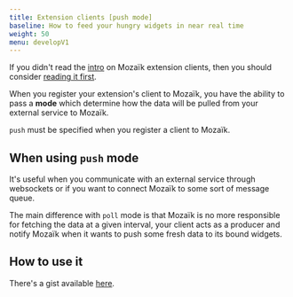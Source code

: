 ```yaml
---
title: Extension clients [push mode]
baseline: How to feed your hungry widgets in near real time
weight: 50
menu: developV1
---
```

If you didn't read the [intro](/develop/client.html) on Mozaïk extension clients, then you should consider [reading it first](/develop/client.html).

When you register your extension's client to Mozaïk, you have the ability to pass a **mode** which determine how the data will be pulled from your external service to Mozaïk.

`push` must be specified when you register a client to Mozaïk.

## When using `push` mode

It's useful when you communicate with an external service through websockets or if you want to connect Mozaïk to some sort of message queue.

The main difference with `poll` mode is that Mozaïk is no more responsible for fetching the data at a given interval, your client acts as a producer and notify Mozaïk when it wants to push some fresh data to its bound widgets.

## How to use it

There's a gist available [here](https://gist.github.com/plouc/5fc5d80aa74e4a6c3196a265602c509c).